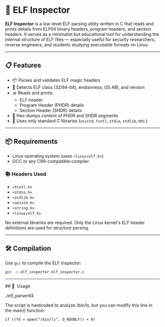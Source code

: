 # 🧬 ELF Inspector

**ELF Inspector** is a low-level ELF parsing utility written in C that reads and prints details from ELF64 binary headers, program headers, and section headers. It serves as a minimalist but educational tool for understanding the internal structure of ELF files — especially useful for security researchers, reverse engineers, and students studying executable formats on Linux.

---

## 📋 Features

- 📦 Parses and validates ELF magic headers
- 🧠 Detects ELF class (32/64-bit), endianness, OS ABI, and version
- 📊 Reads and prints:
  - ELF header
  - Program Header (PHDR) details
  - Section Header (SHDR) details
- 🧾 Hex-dumps content of PHDR and SHDR segments
- 🧼 Uses only standard C libraries (`unistd`, `fcntl`, `stdio`, `stdlib`, etc.)

---

## 📦 Requirements

- Linux operating system (uses `<linux/elf.h>`)
- GCC or any C99-compatible compiler

### 📚 Headers Used

- `<fcntl.h>`
- `<stdio.h>`
- `<stdlib.h>`
- `<unistd.h>`
- `<string.h>`
- `<linux/elf.h>`

No external libraries are required. Only the Linux kernel's ELF header definitions are used for structure parsing.

---

## 🛠️ Compilation

Use `gcc` to compile the ELF Inspector:

```bash
gcc -o elf_inspector elf_inspector.c
```
---

 ## 🚀  Usage


./elf_parser64


The script is hardcoded to analyze /bin/ls, but you can modify this line in the main() function:
```
if ((fd = open("/bin/ls", O_RDONLY)) < 0)

```
